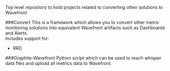 Top level repository to hold projects related to converting other solutions to Wavefront

###Convert
This is a framework which allows you to convert other metric monitoring solutions into 
equivalent Wavefront artifacts such as Dashboards and Alerts.  
Includes support for:
- RRD


###Graphite-Wavefront
Python script which can be used to reach whisper data files and upload all metrics data
to Wavefront.